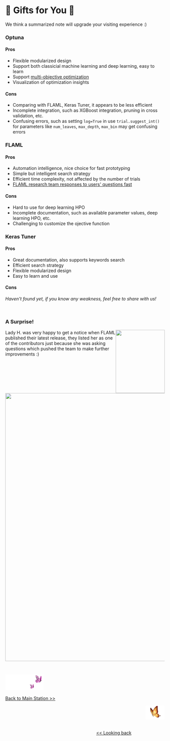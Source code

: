# 💝 Gifts for You 💝

We think a summarized note will upgrade your visiting experience :)

### Optuna

#### Pros
* Flexible modularized design
* Support both classicial machine learning and deep learning, easy to learn
* Support [multi-objective optimization][1]
* Visualization of optimization insights

#### Cons
* Comparing with FLAML, Keras Tuner, it appears to be less efficient
* Incomplete integration, such as XGBoost integration, pruning in cross validation, etc.
* Confusing errors, such as setting `log=True` in use `trial.suggest_int()` for parameters like `num_leaves`, `max_depth`, `max_bin` may get confusing errors
  
### FLAML

#### Pros
* Automation intelligence, nice choice for fast prototyping
* Simple but intelligent search strategy
* Efficient time complexity, not affected by the number of trials
* [FLAML research team responses to users' questions fast][2]


#### Cons
* Hard to use for deep learning HPO
* Incomplete documentation, such as available parameter values, deep learning HPO, etc.
* Challenging to customize the ojective function

### Keras Tuner

#### Pros
* Great documentation, also supports keywords search
* Efficient search strategy
* Flexible modularized design
* Easy to learn and use

#### Cons

<i>Haven't found yet, if you know any weakness, feel free to share with us!</i>

<p>&nbsp</p>

### A Surprise!

<p>
<img align="right" src="https://github.com/lady-h-world/My_Garden/blob/main/images/miss_mooncake.png" width="155" height="200" /></p>

Lady H. was very happy to get a notice when FLAML published their latest release, they listed her as one of the contributors just because she was asking questions which pushed the team to make further improvements :)

<p align="center">
<img src="https://github.com/lady-h-world/My_Garden/blob/main/images/The_Queen_images/flaml_my_name.png" width="578" height="848" />
</p>


#
<p align="left">
<img src="https://github.com/lady-h-world/My_Garden/blob/main/images/follow_us.png" width="120" height="50" />
</p>

[Back to Main Station >>][4]

<p align="right">
<img src="https://github.com/lady-h-world/My_Garden/blob/main/images/going_back.png" width="60" height="44" />
</p>

&nbsp;&nbsp;&nbsp;&nbsp;&nbsp;&nbsp;&nbsp;&nbsp;&nbsp;&nbsp;&nbsp;&nbsp;&nbsp;&nbsp;&nbsp;&nbsp;&nbsp;&nbsp;&nbsp;&nbsp;&nbsp;&nbsp;&nbsp;&nbsp;&nbsp;&nbsp;&nbsp;&nbsp;&nbsp;&nbsp;&nbsp;&nbsp;&nbsp;&nbsp;&nbsp;&nbsp;&nbsp;&nbsp;&nbsp;&nbsp;&nbsp;&nbsp;&nbsp;&nbsp;&nbsp;&nbsp;&nbsp;&nbsp;&nbsp;&nbsp;&nbsp;&nbsp;&nbsp;&nbsp;&nbsp;&nbsp;&nbsp;&nbsp;&nbsp;&nbsp;&nbsp;&nbsp;&nbsp;&nbsp;&nbsp;&nbsp;&nbsp;&nbsp;&nbsp;&nbsp;&nbsp;&nbsp;&nbsp;&nbsp;&nbsp;&nbsp;&nbsp;&nbsp;&nbsp;&nbsp;&nbsp;&nbsp;&nbsp;&nbsp;&nbsp;&nbsp;&nbsp;&nbsp;&nbsp;&nbsp;&nbsp;&nbsp;&nbsp;&nbsp;&nbsp;&nbsp;&nbsp;&nbsp;&nbsp;&nbsp;&nbsp;&nbsp;&nbsp;&nbsp;&nbsp;&nbsp;&nbsp;&nbsp;&nbsp;&nbsp;&nbsp;&nbsp;&nbsp;&nbsp;&nbsp;&nbsp;&nbsp;&nbsp;&nbsp;&nbsp;&nbsp;&nbsp;&nbsp;&nbsp;&nbsp;&nbsp;&nbsp;&nbsp;&nbsp;&nbsp;&nbsp;&nbsp;&nbsp;&nbsp;&nbsp;&nbsp;&nbsp;&nbsp;&nbsp;&nbsp;&nbsp;&nbsp;&nbsp;&nbsp;&nbsp;&nbsp;&nbsp;&nbsp;&nbsp;&nbsp;&nbsp;&nbsp;&nbsp;&nbsp;&nbsp;&nbsp;&nbsp;&nbsp;&nbsp;&nbsp;&nbsp;&nbsp;&nbsp;&nbsp;&nbsp;&nbsp;&nbsp;&nbsp;&nbsp;&nbsp;&nbsp;&nbsp;&nbsp;&nbsp;&nbsp;&nbsp;&nbsp;&nbsp;&nbsp;&nbsp;&nbsp;&nbsp;&nbsp;&nbsp;&nbsp;&nbsp;&nbsp;&nbsp;&nbsp;&nbsp;&nbsp;&nbsp;&nbsp;&nbsp;&nbsp;&nbsp;&nbsp;&nbsp;&nbsp;&nbsp; [<< Looking back][3]
 


[1]:https://optuna.readthedocs.io/en/v2.7.0/tutorial/20_recipes/002_multi_objective.html
[2]:https://github.com/microsoft/FLAML/discussions
[3]:https://github.com/lady-h-world/My_Garden/blob/main/reading_pages/param_tuning_6.md
[4]:https://github.com/lady-h-world/My_Garden/blob/main/reading_pages/tour_guide.md#main-station-
